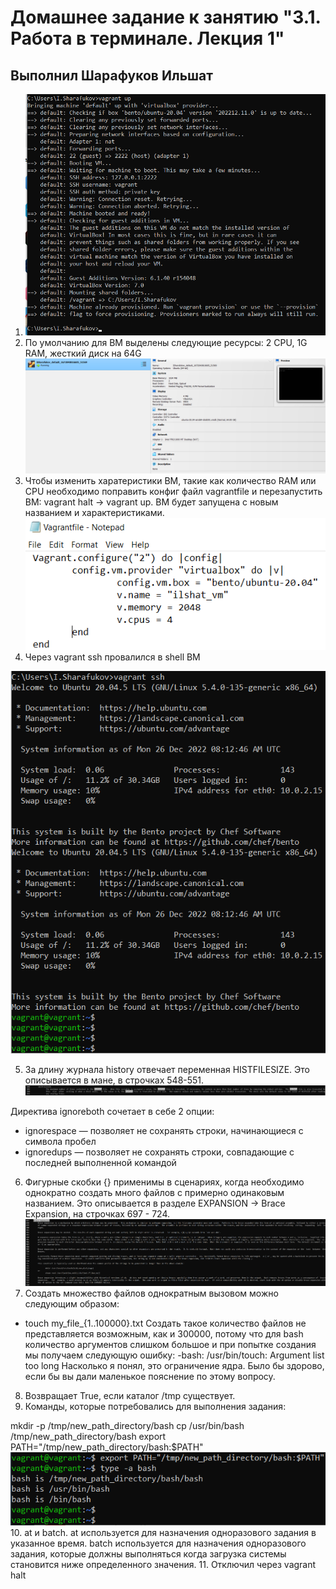 # Домашнее задание к занятию "3.1. Работа в терминале. Лекция 1"

## Выполнил Шарафуков Ильшат

1. ![terminal](img/1_1.png)
2. По умолчанию для ВМ выделены следующие ресурсы: 2 CPU, 1G RAM, жесткий диск на 64G
![vm_config](img/1_2.png)
3. Чтобы изменить харатеристики ВМ, такие как количество RAM или CPU необходимо поправить конфиг файл vagrantfile 
и перезапустить ВМ: vagrant halt -> vagrant up. ВМ будет запущена с новым названием и характеристиками.
![vagrant_config](img/3-1.png)
4. Через vagrant ssh провалился в shell ВМ

![vm_shell](img/4-1.png)


5. За длину журнала history отвечает переменная HISTFILESIZE. Это описывается в мане, в строчках 548-551. 
![history](img/5-1.png)

Директива ignoreboth сочетает в себе 2 опции: 
* ignorespace — позволяет не сохранять строки, начинающиеся с символа пробел
* ignoredups — позволяет не сохранять строки, совпадающие с последней выполненной командой
6. Фигурные скобки {} применимы в сценариях, когда необходимо однократно создать много файлов с примерно одинаковым названием.
Это описывается в разделе EXPANSION -> Brace Expansion, на строчках 697 - 724.
![brace_expansion](img/6-1.png)
7. Создать множество файлов однократным вызовом можно следующим образом:
* touch my_file_{1..100000}.txt
Создать такое количество файлов не представляется возможным, как и 300000, потому что для bash количество аргументов слишком большое и при попытке создания мы получаем следующую ошибку:
-bash: /usr/bin/touch: Argument list too long
Насколько я понял, это ограничение ядра. Было бы здорово, если бы вы дали маленькое пояснение по этому вопросу.
8.  Возвращает True, если каталог /tmp существует.
9. Команды, которые потребовались для выполнения задания:

mkdir -p /tmp/new_path_directory/bash
cp /usr/bin/bash /tmp/new_path_directory/bash
export PATH="/tmp/new_path_directory/bash:$PATH"
![PATH](img/9-1.png)
10. at и batch. 
at используется для назначения одноразового задания в указанное время.
batch используется для назначения одноразового задания, которые должны выполняться когда загрузка системы становится ниже определенного значения.
11. Отключил через vagrant halt
